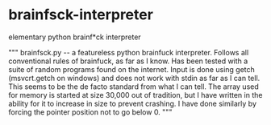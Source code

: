# brainfsck-interpreter
elementary python brainf*ck interpreter


"""
brainfsck.py -- a featureless python brainfuck interpreter.
Follows all conventional rules of brainfuck, as far as I know. Has been tested with a suite of random programs found on the internet.
Input is done using getch (msvcrt.getch on windows) and does not work with stdin as far as I can tell. This seems to be the de facto standard from what I can tell.
The array used for memory is started at size 30,000 out of tradition, but I have written in the ability for it to increase in size to prevent crashing.
I have done similarly by forcing the pointer position not to go below 0.
"""

